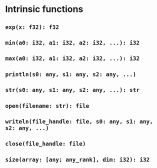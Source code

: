 
# Intrinsic functions

## `exp(x: f32): f32`

## `min(a0: i32, a1: i32, a2: i32, ...): i32`

## `max(a0: i32, a1: i32, a2: i32, ...): i32`

## `println(s0: any, s1: any, s2: any, ...)`

## `str(s0: any, s1: any, s2: any, ...): str`

## `open(filename: str): file`

## `writeln(file_handle: file, s0: any, s1: any, s2: any, ...)`

## `close(file_handle: file)`

## `size(array: [any; any_rank], dim: i32): i32`

